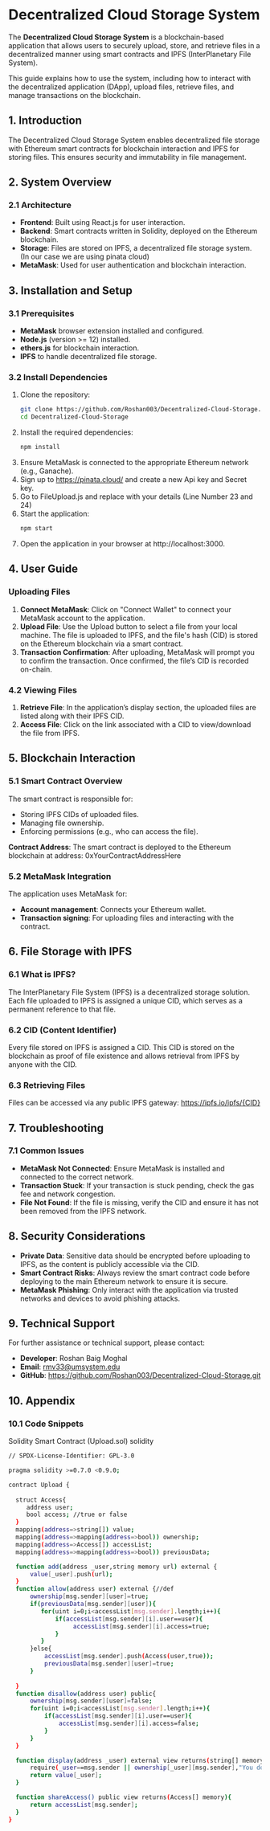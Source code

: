 # Decentralized Cloud Storage System

The **Decentralized Cloud Storage System** is a blockchain-based application that allows users to securely upload, store, and retrieve files in a decentralized manner using smart contracts and IPFS (InterPlanetary File System).

This guide explains how to use the system, including how to interact with the decentralized application (DApp), upload files, retrieve files, and manage transactions on the blockchain.

## 1. Introduction

The Decentralized Cloud Storage System enables decentralized file storage with Ethereum smart contracts for blockchain interaction and IPFS for storing files. This ensures security and immutability in file management.

## 2. System Overview

### 2.1 Architecture

- **Frontend**: Built using React.js for user interaction.
- **Backend**: Smart contracts written in Solidity, deployed on the Ethereum blockchain.
- **Storage**: Files are stored on IPFS, a decentralized file storage system. (In our case we are using pinata cloud)
- **MetaMask**: Used for user authentication and blockchain interaction.

## 3. Installation and Setup

### 3.1 Prerequisites

- **MetaMask** browser extension installed and configured.
- **Node.js** (version >= 12) installed.
- **ethers.js** for blockchain interaction.
- **IPFS** to handle decentralized file storage.

### 3.2 Install Dependencies

1. Clone the repository:
   ```bash
   git clone https://github.com/Roshan003/Decentralized-Cloud-Storage.git
   cd Decentralized-Cloud-Storage
2. Install the required dependencies:
   ```bash
   npm install
3. Ensure MetaMask is connected to the appropriate Ethereum network (e.g., Ganache).
4. Sign up to https://pinata.cloud/ and create a new Api key and Secret key.
5. Go to FileUpload.js and replace with your details (Line Number 23 and 24)
6. Start the application:
   ```bash
   npm start
7. Open the application in your browser at http://localhost:3000.

## 4. User Guide

### Uploading Files
1. **Connect MetaMask**: Click on "Connect Wallet" to connect your MetaMask account to the application.
2. **Upload File**: Use the Upload button to select a file from your local machine. The file is uploaded to IPFS, and the file's hash (CID) is stored on the Ethereum blockchain via a smart contract.
3. **Transaction Confirmation**: After uploading, MetaMask will prompt you to confirm the transaction. Once confirmed, the file’s CID is recorded on-chain.

### 4.2 Viewing Files
1. **Retrieve File**: In the application’s display section, the uploaded files are listed along with their IPFS CID.
2. **Access File**: Click on the link associated with a CID to view/download the file from IPFS.

## 5. Blockchain Interaction

### 5.1 Smart Contract Overview
The smart contract is responsible for:
- Storing IPFS CIDs of uploaded files.
- Managing file ownership.
- Enforcing permissions (e.g., who can access the file).

**Contract Address**: The smart contract is deployed to the Ethereum blockchain at address:
0xYourContractAddressHere

### 5.2 MetaMask Integration
The application uses MetaMask for:
- **Account management**: Connects your Ethereum wallet.
- **Transaction signing**: For uploading files and interacting with the contract.

## 6. File Storage with IPFS
### 6.1 What is IPFS?
The InterPlanetary File System (IPFS) is a decentralized storage solution. Each file uploaded to IPFS is assigned a unique CID, which serves as a permanent reference to that file.

### 6.2 CID (Content Identifier)
Every file stored on IPFS is assigned a CID. This CID is stored on the blockchain as proof of file existence and allows retrieval from IPFS by anyone with the CID.

### 6.3 Retrieving Files
Files can be accessed via any public IPFS gateway:
https://ipfs.io/ipfs/{CID}

## 7. Troubleshooting
### 7.1 Common Issues
- **MetaMask Not Connected**: Ensure MetaMask is installed and connected to the correct network.
- **Transaction Stuck**: If your transaction is stuck pending, check the gas fee and network congestion.
- **File Not Found**: If the file is missing, verify the CID and ensure it has not been removed from the IPFS network.
## 8. Security Considerations
- **Private Data**: Sensitive data should be encrypted before uploading to IPFS, as the content is publicly accessible via the CID.
- **Smart Contract Risks**: Always review the smart contract code before deploying to the main Ethereum network to ensure it is secure.
- **MetaMask Phishing**: Only interact with the application via trusted networks and devices to avoid phishing attacks.
## 9. Technical Support
For further assistance or technical support, please contact:
- **Developer**: Roshan Baig Moghal
- **Email**: rmv33@umsystem.edu
- **GitHub**: https://github.com/Roshan003/Decentralized-Cloud-Storage.git
## 10. Appendix
### 10.1 Code Snippets
Solidity Smart Contract (Upload.sol)
solidity
```bash
// SPDX-License-Identifier: GPL-3.0

pragma solidity >=0.7.0 <0.9.0;

contract Upload {
  
  struct Access{
     address user; 
     bool access; //true or false
  }
  mapping(address=>string[]) value;
  mapping(address=>mapping(address=>bool)) ownership;
  mapping(address=>Access[]) accessList;
  mapping(address=>mapping(address=>bool)) previousData;

  function add(address _user,string memory url) external {
      value[_user].push(url);
  }
  function allow(address user) external {//def
      ownership[msg.sender][user]=true; 
      if(previousData[msg.sender][user]){
         for(uint i=0;i<accessList[msg.sender].length;i++){
             if(accessList[msg.sender][i].user==user){
                  accessList[msg.sender][i].access=true; 
             }
         }
      }else{
          accessList[msg.sender].push(Access(user,true));  
          previousData[msg.sender][user]=true;  
      }
    
  }
  function disallow(address user) public{
      ownership[msg.sender][user]=false;
      for(uint i=0;i<accessList[msg.sender].length;i++){
          if(accessList[msg.sender][i].user==user){ 
              accessList[msg.sender][i].access=false;  
          }
      }
  }

  function display(address _user) external view returns(string[] memory){
      require(_user==msg.sender || ownership[_user][msg.sender],"You don't have access");
      return value[_user];
  }

  function shareAccess() public view returns(Access[] memory){
      return accessList[msg.sender];
  }
}
